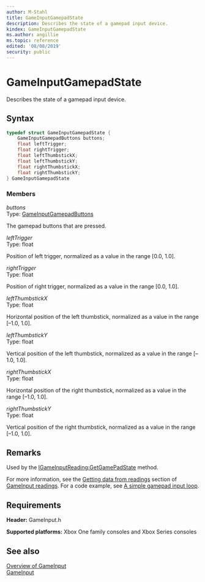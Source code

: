 ```yaml
---
author: M-Stahl
title: GameInputGamepadState
description: Describes the state of a gamepad input device.
kindex: GameInputGamepadState
ms.author: angillie
ms.topic: reference
edited: '08/08/2019'
security: public
---
```


# GameInputGamepadState  

Describes the state of a gamepad input device.  

<a id="syntaxSection"></a>

## Syntax  
  
```cpp
typedef struct GameInputGamepadState {  
    GameInputGamepadButtons buttons;  
    float leftTrigger;  
    float rightTrigger;  
    float leftThumbstickX;  
    float leftThumbstickY;  
    float rightThumbstickX;  
    float rightThumbstickY;  
} GameInputGamepadState  
```
  
<a id="membersSection"></a>

### Members  
  
*buttons*  
Type: [GameInputGamepadButtons](../enums/gameinputgamepadbuttons.md)  
  
The gamepad buttons that are pressed.  
  
*leftTrigger*  
Type: float  
  
Position of left trigger, normalized as a value in the range [0.0, 1.0].  
  
*rightTrigger*  
Type: float  
  
Position of right trigger, normalized as a value in the range [0.0, 1.0].  
  
*leftThumbstickX*  
Type: float  
  
Horizontal position of the left thumbstick, normalized as a value in the range [–1.0, 1.0].  
  
*leftThumbstickY*  
Type: float  
  
Vertical position of the left thumbstick, normalized as a value in the range [–1.0, 1.0].  
  
*rightThumbstickX*  
Type: float  
  
Horizontal position of the right thumbstick, normalized as a value in the range [–1.0, 1.0].  
  
*rightThumbstickY*  
Type: float  
  
Vertical position of the right thumbstick, normalized as a value in the range [–1.0, 1.0].  
  
<a id="remarksSection"></a>

## Remarks  

Used by the [IGameInputReading:GetGamePadState](../interfaces/igameinputreading/methods/igameinputreading_getgamepadstate.md) method.  

For more information, see the [Getting data from readings](../../../../input/overviews/input-readings.md#gettingStateSection) section of [GameInput readings](../../../../input/overviews/input-readings.md). For a code example, see [A simple gamepad input loop](../../../../input/overviews/input-readings.md#sampleSection).  
  
<a id="requirementsSection"></a>

## Requirements  
  
**Header:** GameInput.h
  
**Supported platforms:** Xbox One family consoles and Xbox Series consoles  
  
<a id="seealsoSection"></a>

## See also  

[Overview of GameInput](../../../../input/overviews/input-overview.md)  
[GameInput](../gameinput_members.md)  
  